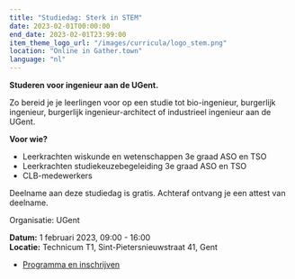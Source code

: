 ```yaml
---
title: "Studiedag: Sterk in STEM"
date: 2023-02-01T00:00:00
end_date: 2023-02-01T23:99:00
item_theme_logo_url: "/images/curricula/logo_stem.png"
location: "Online in Gather.town"
language: "nl"
---
```

**Studeren voor ingenieur aan de UGent.** 

Zo bereid je je leerlingen voor op een studie tot bio-ingenieur, burgerlijk ingenieur, burgerlijk ingenieur-architect of industrieel ingenieur aan de UGent.

**Voor wie?**
- Leerkrachten wiskunde en wetenschappen 3e graad ASO en TSO
- Leerkrachten studiekeuzebegeleiding 3e graad ASO en TSO
- CLB-medewerkers

Deelname aan deze studiedag is gratis. Achteraf ontvang je een attest van deelname.

Organisatie: UGent

**Datum:** 1 februari 2023, 09:00 - 16:00<br>
**Locatie:** Technicum T1, Sint-Pietersnieuwstraat 41, Gent

- [Programma en inschrijven](https://www.ugent.be/studerenvooringenieur)
